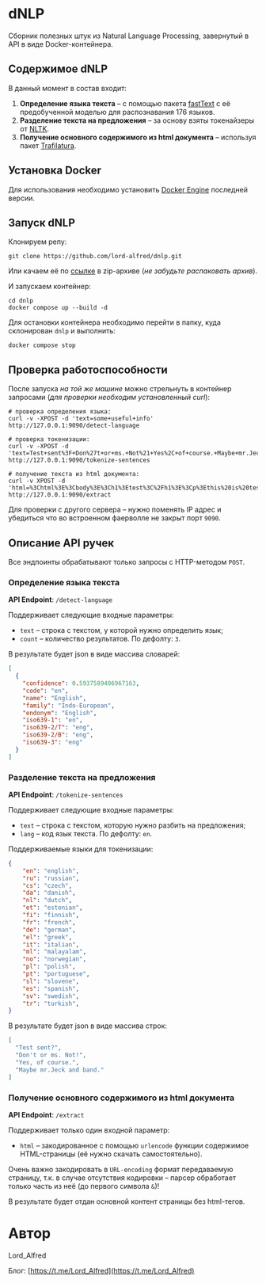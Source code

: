 # dNLP

Сборник полезных штук из Natural Language Processing, завернутый в API в виде Docker-контейнера.

## Содержимое dNLP

В данный момент в состав входит:
1. **Определение языка текста** – с помощью пакета [fastText](https://fasttext.cc/) с её предобученной моделью для распознавания 176 языков.
2. **Разделение текста на предложения** – за основу взяты токенайзеры от [NLTK](https://www.nltk.org/).
3. **Получение основного содержимого из html документа** – используя пакет [Trafilatura](https://trafilatura.readthedocs.io/).

## Установка Docker

Для использования необходимо установить [Docker Engine](https://docs.docker.com/engine/install/) последней версии.

## Запуск dNLP

Клонируем репу:
```shell
git clone https://github.com/lord-alfred/dnlp.git
```

Или качаем её по [ссылке](https://github.com/lord-alfred/dnlp/archive/refs/heads/main.zip) в zip-архиве (_не забудьте распаковать архив_).

И запускаем контейнер:
```shell
cd dnlp
docker compose up --build -d
```

Для остановки контейнера необходимо перейти в папку, куда склонирован `dnlp` и выполнить:
```shell
docker compose stop
```

## Проверка работоспособности

После запуска _на той же машине_ можно стрельнуть в контейнер запросами (_для проверки необходим установленный curl_):
```shell
# проверка определения языка:
curl -v -XPOST -d 'text=some+useful+info' http://127.0.0.1:9090/detect-language

# проверка токенизации:
curl -v -XPOST -d 'text=Test+sent%3F+Don%27t+or+ms.+Not%21+Yes%2C+of+course.+Maybe+mr.Jeck+and+band.&lang=en' http://127.0.0.1:9090/tokenize-sentences

# получение текста из html документа:
curl -v XPOST -d 'html=%3Chtml%3E%3Cbody%3E%3Ch1%3Etest%3C%2Fh1%3E%3Cp%3Ethis%20is%20test%3C%2Fp%3E%3C%2Fbody%3E%3C%2Fhtml%3E' http://127.0.0.1:9090/extract
```

Для проверки с другого сервера – нужно поменять IP адрес и убедиться что во встроенном фаерволле не закрыт порт `9090`.

## Описание API ручек

Все эндпоинты обрабатывают только запросы с HTTP-методом `POST`.

### Определение языка текста

**API Endpoint**: `/detect-language`

Поддерживает следующие входные параметры:
- `text` – строка с текстом, у которой нужно определить язык;
- `count` – количество результатов. По дефолту: `3`.

В результате будет json в виде массива словарей:
```json
[
  {
    "confidence": 0.5937589406967163,
    "code": "en",
    "name": "English",
    "family": "Indo-European",
    "endonym": "English",
    "iso639-1": "en",
    "iso639-2/T": "eng",
    "iso639-2/B": "eng",
    "iso639-3": "eng"
  }
]
```

### Разделение текста на предложения

**API Endpoint**: `/tokenize-sentences`

Поддерживает следующие входные параметры:
- `text` – строка с текстом, которую нужно разбить на предложения;
- `lang` – код язык текста. По дефолту: `en`.

Поддерживаемые языки для токенизации:
```json
{
    "en": "english",
    "ru": "russian",
    "cs": "czech",
    "da": "danish",
    "nl": "dutch",
    "et": "estonian",
    "fi": "finnish",
    "fr": "french",
    "de": "german",
    "el": "greek",
    "it": "italian",
    "ml": "malayalam",
    "no": "norwegian",
    "pl": "polish",
    "pt": "portuguese",
    "sl": "slovene",
    "es": "spanish",
    "sv": "swedish",
    "tr": "turkish",
}
```

В результате будет json в виде массива строк:
```json
[
  "Test sent?",
  "Don't or ms. Not!",
  "Yes, of course.",
  "Maybe mr.Jeck and band."
]
```

### Получение основного содержимого из html документа

**API Endpoint**: `/extract`

Поддерживает только один входной параметр:
- `html` – закодированное с помощью `urlencode` функции содержимое HTML-страницы (её нужно скачать самостоятельно).

Очень важно закодировать в `URL-encoding` формат передаваемую страницу, т.к. в случае отсутствия кодировки – парсер обработает только часть из неё (до первого символа `&`)!

В результате будет отдан основной контент страницы без html-тегов.

# Автор

Lord_Alfred

Блог: [https://t.me/Lord_Alfred](https://t.me/Lord_Alfred)
